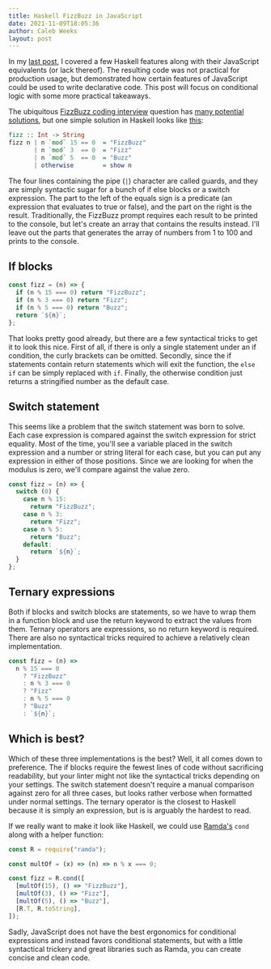 ```yaml
---
title: Haskell FizzBuzz in JavaScript
date: 2021-11-09T18:05:36
author: Caleb Weeks
layout: post
---
```


In my [last post](https://dev.to/weeksseth/haskell-quicksort-in-javascript-3lma), I covered a few Haskell features along with their JavaScript equivalents (or lack thereof). The resulting code was not practical for production usage, but demonstrated how certain features of JavaScript could be used to write declarative code. This post will focus on conditional logic with some more practical takeaways.

The ubiquitous [FizzBuzz coding interview](https://www.tomdalling.com/blog/software-design/fizzbuzz-in-too-much-detail/) question has [many potential solutions](https://www.parsonsmatt.org/2016/02/27/an_elegant_fizzbuzz.html), but one simple solution in Haskell looks like [this](https://wiki.haskell.org/Fizzbuzz):

```haskell
fizz :: Int -> String
fizz n | n `mod` 15 == 0  = "FizzBuzz"
       | n `mod` 3  == 0  = "Fizz"
       | n `mod` 5  == 0  = "Buzz"
       | otherwise        = show n
```

The four lines containing the pipe (`|`) character are called guards, and they are simply syntactic sugar for a bunch of if else blocks or a switch expression. The part to the left of the equals sign is a predicate (an expression that evaluates to true or false), and the part on the right is the result. Traditionally, the FizzBuzz prompt requires each result to be printed to the console, but let's create an array that contains the results instead. I'll leave out the parts that generates the array of numbers from 1 to 100 and prints to the console.

## If blocks

```javascript
const fizz = (n) => {
  if (n % 15 === 0) return "FizzBuzz";
  if (n % 3 === 0) return "Fizz";
  if (n % 5 === 0) return "Buzz";
  return `${n}`;
};
```

That looks pretty good already, but there are a few syntactical tricks to get it to look this nice. First of all, if there is only a single statement under an if condition, the curly brackets can be omitted. Secondly, since the if statements contain return statements which will exit the function, the `else if` can be simply replaced with `if`. Finally, the otherwise condition just returns a stringified number as the default case.

## Switch statement

This seems like a problem that the switch statement was born to solve. Each case expression is compared against the switch expression for strict equality. Most of the time, you'll see a variable placed in the switch expression and a number or string literal for each case, but you can put any expression in either of those positions. Since we are looking for when the modulus is zero, we'll compare against the value zero.

```javascript
const fizz = (n) => {
  switch (0) {
    case n % 15:
      return "FizzBuzz";
    case n % 3:
      return "Fizz";
    case n % 5:
      return "Buzz";
    default:
      return `${n}`;
  }
};
```

## Ternary expressions

Both if blocks and switch blocks are statements, so we have to wrap them in a function block and use the return keyword to extract the values from them. Ternary operators are expressions, so no return keyword is required. There are also no syntactical tricks required to achieve a relatively clean implementation.

```javascript
const fizz = (n) =>
  n % 15 === 0
    ? "FizzBuzz"
    : n % 3 === 0
    ? "Fizz"
    : n % 5 === 0
    ? "Buzz"
    : `${n}`;
```

## Which is best?

Which of these three implementations is the best? Well, it all comes down to preference. The if blocks require the fewest lines of code without sacrificing readability, but your linter might not like the syntactical tricks depending on your settings. The switch statement doesn't require a manual comparison against zero for all three cases, but looks rather verbose when formatted under normal settings. The ternary operator is the closest to Haskell because it is simply an expression, but is is arguably the hardest to read.

If we really want to make it look like Haskell, we could use [Ramda's](https://ramdajs.com/docs/#cond) `cond` along with a helper function:

```javascript
const R = require("ramda");

const multOf = (x) => (n) => n % x === 0;

const fizz = R.cond([
  [multOf(15), () => "FizzBuzz"],
  [multOf(3), () => "Fizz"],
  [multOf(5), () => "Buzz"],
  [R.T, R.toString],
]);
```

Sadly, JavaScript does not have the best ergonomics for conditional expressions and instead favors conditional statements, but with a little syntactical trickery and great libraries such as Ramda, you can create concise and clean code.
